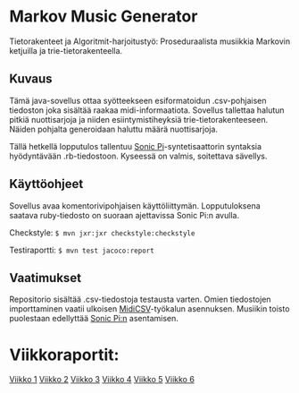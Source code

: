 # Markov Music Generator
Tietorakenteet ja Algoritmit-harjoitustyö: Proseduraalista musiikkia Markovin ketjuilla ja trie-tietorakenteella.

## Kuvaus
Tämä java-sovellus ottaa syötteekseen esiformatoidun .csv-pohjaisen tiedoston joka sisältää raakaa midi-informaatiota. Sovellus tallettaa halutun pitkiä nuottisarjoja ja niiden esiintymistiheyksiä trie-tietorakenteeseen. Näiden pohjalta generoidaan haluttu määrä nuottisarjoja.

Tällä hetkellä lopputulos tallentuu [Sonic Pi](https://sonic-pi.net/)-syntetisaattorin syntaksia hyödyntävään .rb-tiedostoon. Kyseessä on valmis, soitettava sävellys. 

## Käyttöohjeet

Sovellus avaa komentorivipohjaisen käyttöliittymän. Lopputuloksena saatava ruby-tiedosto on suoraan ajettavissa Sonic Pi:n avulla. 

Checkstyle: <code>$ mvn jxr:jxr checkstyle:checkstyle</code>

Testiraportti: <code>$ mvn test jacoco:report</code>

## Vaatimukset
Repositorio sisältää .csv-tiedostoja testausta varten. Omien tiedostojen importtaminen vaatii ulkoisen [MidiCSV](https://www.fourmilab.ch/webtools/midicsv/)-työkalun asennuksen. Musiikin toisto puolestaan edellyttää [Sonic Pi:n](https://sonic-pi.net/) asentamisen.

# Viikkoraportit:

[Viikko 1](https://github.com/olenleo/TiraLabra--Markov/blob/main/documentation/MAARITTELY.md)
[Viikko 2](https://github.com/olenleo/TiraLabra--Markov/blob/main/documentation/Viikkoraportti2.md)
[Viikko 3](https://github.com/olenleo/TiraLabra--Markov/blob/main/documentation/Viikkoraportti3.md)
[Viikko 4](https://github.com/olenleo/TiraLabra--Markov/blob/main/documentation/Viikkoraportti4.md)
[Viikko 5](https://github.com/olenleo/TiraLabra--Markov/blob/main/documentation/Viikkoraportti5.md)
[Viikko 6](https://github.com/olenleo/TiraLabra--Markov/blob/main/documentation/Viikkoraportti6.md)
